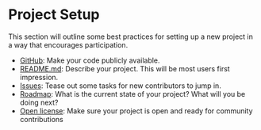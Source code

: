 # Project Setup

This section will outline some best practices for setting up a new project in a way that encourages participation.

* [GitHub](02.1-newcomers.md): Make your code publicly available.
* [README.md](02.1-newcomers.md#README.md): Describe your project. This will be most users first impression.
* [Issues](02.1-newcomers.md#good-first-bugs): Tease out some tasks for new contributors to jump in.
* [Roadmap](02.2-roadmap.md): What is the current state of your project? What will you be doing next?
* [Open license](02.3-legal.md): Make sure your project is open and ready for community contributions